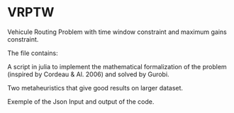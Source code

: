 # VRPTW


Vehicule Routing Problem with time window constraint and maximum gains constraint.

The file contains:

A script in julia to implement the mathematical formalization of the problem (inspired by Cordeau & Al. 2006) and solved by Gurobi.

Two metaheuristics that give good results on larger dataset.

Exemple of the Json Input and output of the code.

